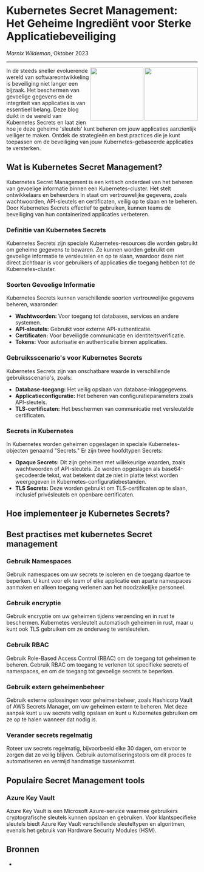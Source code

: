 # Kubernetes Secret Management: Het Geheime Ingrediënt voor Sterke Applicatiebeveiliging
 
*Marnix Wildeman*, Oktober 2023
<hr>

<img align="right" style="width: 140px;" src="https://in4it.com/wp-content/uploads/2020/11/secret.jpg">
<img align="right" style="width: 140px;" src="https://b2750956.smushcdn.com/2750956/wp-content/uploads/2021/01/3-31510_svg-kubernetes-logo-hd-png-download-696x664.png?lossy=1&strip=1&webp=1">
 
In de steeds sneller evoluerende wereld van softwareontwikkeling is beveiliging niet langer een bijzaak. Het beschermen van gevoelige gegevens en de integriteit van applicaties is van essentieel belang. Deze blog duikt in de wereld van Kubernetes Secrets en laat zien hoe je deze geheime 'sleutels' kunt beheren om jouw applicaties aanzienlijk veiliger te maken. Ontdek de strategieën en best practices die je kunt toepassen om de beveiliging van jouw Kubernetes-gebaseerde applicaties te versterken.

## Wat is Kubernetes Secret Management?
Kubernetes Secret Management is een kritisch onderdeel van het beheren van gevoelige informatie binnen een Kubernetes-cluster. Het stelt ontwikkelaars en beheerders in staat om vertrouwelijke gegevens, zoals wachtwoorden, API-sleutels en certificaten, veilig op te slaan en te beheren. Door Kubernetes Secrets effectief te gebruiken, kunnen teams de beveiliging van hun containerized applicaties verbeteren.

### Definitie van Kubernetes Secrets
Kubernetes Secrets zijn speciale Kubernetes-resources die worden gebruikt om geheime gegevens te bewaren. Ze kunnen worden gebruikt om gevoelige informatie te versleutelen en op te slaan, waardoor deze niet direct zichtbaar is voor gebruikers of applicaties die toegang hebben tot de Kubernetes-cluster.

### Soorten Gevoelige Informatie
Kubernetes Secrets kunnen verschillende soorten vertrouwelijke gegevens beheren, waaronder:

- **Wachtwoorden:** Voor toegang tot databases, services en andere systemen.
- **API-sleutels:** Gebruikt voor externe API-authenticatie.
- **Certificaten:** Voor beveiligde communicatie en identiteitsverificatie.
- **Tokens:** Voor autorisatie en authenticatie binnen applicaties.

### Gebruiksscenario's voor Kubernetes Secrets

Kubernetes Secrets zijn van onschatbare waarde in verschillende gebruiksscenario's, zoals:

- **Database-toegang:** Het veilig opslaan van database-inloggegevens.
- **Applicatieconfiguratie:** Het beheren van configuratieparameters zoals API-sleutels.
- **TLS-certificaten:** Het beschermen van communicatie met versleutelde certificaten.

### Secrets in Kubernetes
In Kubernetes worden geheimen opgeslagen in speciale Kubernetes-objecten genaamd "Secrets." Er zijn twee hoofdtypen Secrets:

- **Opaque Secrets:** Dit zijn geheimen met willekeurige waarden, zoals wachtwoorden of API-sleutels. Ze worden opgeslagen als base64-gecodeerde tekst, wat betekent dat ze niet in platte tekst worden weergegeven in Kubernetes-configuratiebestanden.
- **TLS Secrets:** Deze worden gebruikt om TLS-certificaten op te slaan, inclusief privésleutels en openbare certificaten.

## Hoe implementeer je Kubernetes Secrets?

## Best practises met kubernetes Secret management

### Gebruik Namespaces
Gebruik namespaces om uw secrets te isoleren en de toegang daartoe te beperken. U kunt voor elk team of elke applicatie een aparte namespaces aanmaken en alleen toegang verlenen aan het noodzakelijke personeel.

### Gebruik encryptie
Gebruik encryptie om uw geheimen tijdens verzending en in rust te beschermen. Kubernetes versleutelt automatisch geheimen in rust, maar u kunt ook TLS gebruiken om ze onderweg te versleutelen.

### Gebruik RBAC
Gebruik Role-Based Access Control (RBAC) om de toegang tot geheimen te beheren. Gebruik RBAC om toegang te verlenen tot specifieke secrets of namespaces, en om de toegang tot gevoelige secrets te beperken.

### Gebruik extern geheimenbeheer 
Gebruik externe oplossingen voor geheimenbeheer, zoals Hashicorp Vault of AWS Secrets Manager, om uw geheimen extern te beheren. Met deze aanpak kunt u uw secrets veilig opslaan en kunt u Kubernetes gebruiken om ze op te halen wanneer dat nodig is.

### Verander secrets regelmatig 
Roteer uw secrets regelmatig, bijvoorbeeld elke 30 dagen, om ervoor te zorgen dat ze veilig blijven. Gebruik automatiseringstools om dit proces te automatiseren en vermijd handmatige tussenkomst.

## Populaire Secret Management tools

### Azure Key Vault

Azure Key Vault is een Microsoft Azure-service waarmee gebruikers cryptografische sleutels kunnen opslaan en gebruiken. Voor klantspecifieke sleutels biedt Azure Key Vault verschillende sleuteltypen en algoritmen, evenals het gebruik van Hardware Security Modules (HSM).

## Bronnen
- 
